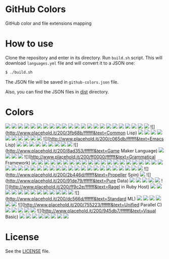 GitHub Colors
=============
GitHub color and file extensions mapping

# How to use

Clone the repository and enter in its directory. Run `build.sh` script. This will download `languages.yml` file and will convert it to a JSON one:

```sh
$ ./build.sh
```

The JSON file will be saved in `github-colors.json` file.

Also, you can find the JSON files in [dist](./dist) directory.

# Colors

![](http://www.placehold.it/200/9DC3FF/ffffff&text=ANTLR)
![](http://www.placehold.it/200/6a40fd/ffffff&text=ASP)
![](http://www.placehold.it/200/1ac620/ffffff&text=ATS)
![](http://www.placehold.it/200/e3491a/ffffff&text=ActionScript)
![](http://www.placehold.it/200/02f88c/ffffff&text=Ada)
![](http://www.placehold.it/200/467C91/ffffff&text=Agda)
![](http://www.placehold.it/200/cc5c24/ffffff&text=Alloy)
![](http://www.placehold.it/200/ca2afe/ffffff&text=Arc)
![](http://www.placehold.it/200/bd79d1/ffffff&text=Arduino)
![](http://www.placehold.it/200/1957b0/ffffff&text=AspectJ)
![](http://www.placehold.it/200/a67219/ffffff&text=Assembly)
![](http://www.placehold.it/200/6594b9/ffffff&text=AutoHotkey)
![](http://www.placehold.it/200/36699B/ffffff&text=AutoIt)
![](http://www.placehold.it/200/d4bec1/ffffff&text=Boo)
![](http://www.placehold.it/200/555/ffffff&text=C)
![](http://www.placehold.it/200/5a25a2/ffffff&text=C#)
![](http://www.placehold.it/200/f34b7d/ffffff&text=C++)
![](http://www.placehold.it/200/563d7c/ffffff&text=CSS)
![](http://www.placehold.it/200/aaaaff/ffffff&text=Cirru)
![](http://www.placehold.it/200/3a81ad/ffffff&text=Clean)
![](http://www.placehold.it/200/db5855/ffffff&text=Clojure)
![](http://www.placehold.it/200/244776/ffffff&text=CoffeeScript)
![](http://www.placehold.it/200/ed2cd6/ffffff&text=ColdFusion)
![](http://www.placehold.it/200/3fb68b/ffffff&text=Common Lisp)
![](http://www.placehold.it/200/fcd46d/ffffff&text=D)
![](http://www.placehold.it/200/075ff1/ffffff&text=DM)
![](http://www.placehold.it/200/98BAD6/ffffff&text=Dart)
![](http://www.placehold.it/200/cca760/ffffff&text=Dogescript)
![](http://www.placehold.it/200/3ebc27/ffffff&text=Dylan)
![](http://www.placehold.it/200/ccce35/ffffff&text=E)
![](http://www.placehold.it/200/8a1267/ffffff&text=ECL)
![](http://www.placehold.it/200/3994bc/ffffff&text=Eagle)
![](http://www.placehold.it/200/946d57/ffffff&text=Eiffel)
![](http://www.placehold.it/200/6e4a7e/ffffff&text=Elixir)
![](http://www.placehold.it/200/c065db/ffffff&text=Emacs Lisp)
![](http://www.placehold.it/200/0faf8d/ffffff&text=Erlang)
![](http://www.placehold.it/200/b845fc/ffffff&text=F#)
![](http://www.placehold.it/200/33CCFF/ffffff&text=FLUX)
![](http://www.placehold.it/200/4d41b1/ffffff&text=FORTRAN)
![](http://www.placehold.it/200/636746/ffffff&text=Factor)
![](http://www.placehold.it/200/7b9db4/ffffff&text=Fancy)
![](http://www.placehold.it/200/dbded5/ffffff&text=Fantom)
![](http://www.placehold.it/200/341708/ffffff&text=Forth)
![](http://www.placehold.it/200/00cafe/ffffff&text=Frege)
![](http://www.placehold.it/200/8ad353/ffffff&text=Game Maker Language)
![](http://www.placehold.it/200/e4cc98/ffffff&text=Glyph)
![](http://www.placehold.it/200/f0a9f0/ffffff&text=Gnuplot)
![](http://www.placehold.it/200/375eab/ffffff&text=Go)
![](http://www.placehold.it/200/82937f/ffffff&text=Gosu)
![](http://www.placehold.it/200/ff0000/ffffff&text=Grammatical Framework)
![](http://www.placehold.it/200/e69f56/ffffff&text=Groovy)
![](http://www.placehold.it/200/0e60e3/ffffff&text=Harbour)
![](http://www.placehold.it/200/29b544/ffffff&text=Haskell)
![](http://www.placehold.it/200/346d51/ffffff&text=Haxe)
![](http://www.placehold.it/200/7891b1/ffffff&text=Hy)
![](http://www.placehold.it/200/e3592c/ffffff&text=IDL)
![](http://www.placehold.it/200/a9188d/ffffff&text=Io)
![](http://www.placehold.it/200/078193/ffffff&text=Ioke)
![](http://www.placehold.it/200/b07219/ffffff&text=Java)
![](http://www.placehold.it/200/f1e05a/ffffff&text=JavaScript)
![](http://www.placehold.it/200/a270ba/ffffff&text=Julia)
![](http://www.placehold.it/200/f5c800/ffffff&text=KRL)
![](http://www.placehold.it/200/004200/ffffff&text=LFE)
![](http://www.placehold.it/200/2584c3/ffffff&text=Lasso)
![](http://www.placehold.it/200/A8FF97/ffffff&text=Latte)
![](http://www.placehold.it/200/499886/ffffff&text=LiveScript)
![](http://www.placehold.it/200/fa1fa1/ffffff&text=Lua)
![](http://www.placehold.it/200/0095d9/ffffff&text=MTML)
![](http://www.placehold.it/200/f97732/ffffff&text=Mask)
![](http://www.placehold.it/200/bb92ac/ffffff&text=Matlab)
![](http://www.placehold.it/200/ce279c/ffffff&text=Max)
![](http://www.placehold.it/200/abcdef/ffffff&text=Mercury)
![](http://www.placehold.it/200/c7a938/ffffff&text=Mirah)
![](http://www.placehold.it/200/0d3c6e/ffffff&text=Nemerle)
![](http://www.placehold.it/200/ff2b2b/ffffff&text=NetLogo)
![](http://www.placehold.it/200/37775b/ffffff&text=Nimrod)
![](http://www.placehold.it/200/c9df40/ffffff&text=Nu)
![](http://www.placehold.it/200/3be133/ffffff&text=OCaml)
![](http://www.placehold.it/200/438eff/ffffff&text=Objective-C)
![](http://www.placehold.it/200/4886FC/ffffff&text=Objective-C++)
![](http://www.placehold.it/200/ff0c5a/ffffff&text=Objective-J)
![](http://www.placehold.it/200/cabbff/ffffff&text=Omgrofl)
![](http://www.placehold.it/200/5a63a3/ffffff&text=Oxygene)
![](http://www.placehold.it/200/dbb284/ffffff&text=PAWN)
![](http://www.placehold.it/200/4F5D95/ffffff&text=PHP)
![](http://www.placehold.it/200/f3ca0a/ffffff&text=Parrot)
![](http://www.placehold.it/200/b0ce4e/ffffff&text=Pascal)
![](http://www.placehold.it/200/0298c3/ffffff&text=Perl)
![](http://www.placehold.it/200/0298c3/ffffff&text=Perl6)
![](http://www.placehold.it/200/066ab2/ffffff&text=Pike)
![](http://www.placehold.it/200/d80074/ffffff&text=PogoScript)
![](http://www.placehold.it/200/2779ab/ffffff&text=Processing)
![](http://www.placehold.it/200/74283c/ffffff&text=Prolog)
![](http://www.placehold.it/200/2b446d/ffffff&text=Propeller Spin)
![](http://www.placehold.it/200/cc5555/ffffff&text=Puppet)
![](http://www.placehold.it/200/91de79/ffffff&text=Pure Data)
![](http://www.placehold.it/200/bcdc53/ffffff&text=PureScript)
![](http://www.placehold.it/200/3581ba/ffffff&text=Python)
![](http://www.placehold.it/200/44a51c/ffffff&text=QML)
![](http://www.placehold.it/200/198ce7/ffffff&text=R)
![](http://www.placehold.it/200/ae17ff/ffffff&text=Racket)
![](http://www.placehold.it/200/ff9c2e/ffffff&text=Ragel in Ruby Host)
![](http://www.placehold.it/200/358a5b/ffffff&text=Rebol)
![](http://www.placehold.it/200/ee0000/ffffff&text=Red)
![](http://www.placehold.it/200/cc0088/ffffff&text=Rouge)
![](http://www.placehold.it/200/701516/ffffff&text=Ruby)
![](http://www.placehold.it/200/dea584/ffffff&text=Rust)
![](http://www.placehold.it/200/7dd3b0/ffffff&text=Scala)
![](http://www.placehold.it/200/1e4aec/ffffff&text=Scheme)
![](http://www.placehold.it/200/0579aa/ffffff&text=Self)
![](http://www.placehold.it/200/5861ce/ffffff&text=Shell)
![](http://www.placehold.it/200/120F14/ffffff&text=Shen)
![](http://www.placehold.it/200/007eff/ffffff&text=Slash)
![](http://www.placehold.it/200/596706/ffffff&text=Smalltalk)
![](http://www.placehold.it/200/f69e1d/ffffff&text=SourcePawn)
![](http://www.placehold.it/200/dc566d/ffffff&text=Standard ML)
![](http://www.placehold.it/200/46390b/ffffff&text=SuperCollider)
![](http://www.placehold.it/200/343761/ffffff&text=SystemVerilog)
![](http://www.placehold.it/200/e4cc98/ffffff&text=Tcl)
![](http://www.placehold.it/200/3D6117/ffffff&text=TeX)
![](http://www.placehold.it/200/45f715/ffffff&text=Turing)
![](http://www.placehold.it/200/31859c/ffffff&text=TypeScript)
![](http://www.placehold.it/200/755223/ffffff&text=Unified Parallel C)
![](http://www.placehold.it/200/a54c4d/ffffff&text=UnrealScript)
![](http://www.placehold.it/200/543978/ffffff&text=VHDL)
![](http://www.placehold.it/200/ee7d06/ffffff&text=Vala)
![](http://www.placehold.it/200/848bf3/ffffff&text=Verilog)
![](http://www.placehold.it/200/199c4b/ffffff&text=VimL)
![](http://www.placehold.it/200/945db7/ffffff&text=Visual Basic)
![](http://www.placehold.it/200/0098db/ffffff&text=Volt)
![](http://www.placehold.it/200/2700e2/ffffff&text=XQuery)
![](http://www.placehold.it/200/118f9e/ffffff&text=Zephir)
![](http://www.placehold.it/200/db5855/ffffff&text=edn)
![](http://www.placehold.it/200/ffce3b/ffffff&text=nesC)
![](http://www.placehold.it/200/b0b77e/ffffff&text=ooc)
![](http://www.placehold.it/200/7582D1/ffffff&text=wisp)
![](http://www.placehold.it/200/3a4040/ffffff&text=xBase)

# License
See the [LICENSE](./LICENSE) file.
